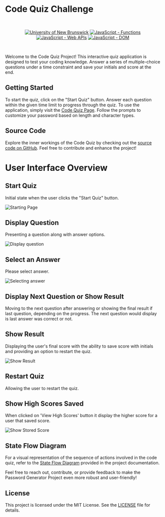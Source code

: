 
# Code Quiz Challenge

<br/>
<p align="center">
    <a href="https://unb.ca/cel/bootcamps/coding.html">
        <img alt="University of New Brunswick" src="https://img.shields.io/static/v1.svg?label=bootcamp&message=UNB&color=red" /></a>
    <a href="https://developer.mozilla.org/en-US/docs/Web/JavaScript/Guide/Functions" >
        <img alt="JavaScript - Functions" src="https://img.shields.io/static/v1.svg?label=JavaScripts&message=functions&color=blue" /></a>
    <a href="https://developer.mozilla.org/en-US/docs/Learn/JavaScript/Client-side_web_APIs/Introduction" >
        <img alt="JavaScript - Web APIs" src="https://img.shields.io/static/v1.svg?label=JavaScripts&message=Web APIs&color=green" /></a>
    <a href="https://developer.mozilla.org/en-US/docs/Web/API/Document_Object_Model/Traversing_an_HTML_table_with_JavaScript_and_DOM_Interfaces" >
        <img alt="JavaScript - DOM" src="https://img.shields.io/static/v1.svg?label=JavaScript&message=DOM&color=violet" /></a>
</p>
<br/>

Welcome to the Code Quiz Project! This interactive quiz application is designed to test your coding knowledge. Answer a series of multiple-choice questions under a time constraint and save your initials and score at the end.

## Getting Started
To start the quiz, click on the "Start Quiz" button. Answer each question within the given time limit to progress through the quiz.
To use the application, simply visit the [Code Quiz Page][code-quiz-app]. Follow the prompts to customize your password based on length and character types.

## Source Code
Explore the inner workings of the Code Quiz by checking out the [source code on GitHub][quiz-code]. Feel free to contribute and enhance the project!

# User Interface Overview

## Start Quiz

Initial state when the user clicks the "Start Quiz" button.

![Starting Page](https://github.com/naturuplift/code-quiz/assets/23546356/e4e83bdf-95e5-46e0-9b1c-ce561f584b0c)


## Display Question 

Presenting a question along with answer options.

![Display question](https://github.com/naturuplift/code-quiz/assets/23546356/2c0a6b05-ae93-49da-9154-ccf5e49a0a4a)

## Select an Answer

Please select answer.

![Selecting answer](https://github.com/naturuplift/code-quiz/assets/23546356/428099e1-31f3-4f93-84d7-ec1151c610ec)


## Display Next Question or Show Result

Moving to the next question after answering or showing the final result if last question, depending on the progress.
The next question would display is last answer was correct or not.

## Show Result 

Displaying the user's final score with the ability to save score with initials and providing an option to restart the quiz.

![Show Result](https://github.com/naturuplift/code-quiz/assets/23546356/8bcd51cf-ddc5-4421-92b8-075c02d9fdc4)

## Restart Quiz

Allowing the user to restart the quiz.

## Show High Scores Saved

When clicked on 'View High Scores' button it display the higher score for a user that saved score.

![Show Stored Score](https://github.com/naturuplift/code-quiz/assets/23546356/2ba8a194-e344-490e-b11a-3e664f6a5516)


## State Flow Diagram
For a visual representation of the sequence of actions involved in the code quiz, refer to the [State Flow Diagram][state-flow] provided in the project documentation.

Feel free to reach out, contribute, or provide feedback to make the Password Generator Project even more robust and user-friendly!

## License

This project is licensed under the MIT License. See the [LICENSE][MIT] file for details.

[code-quiz-app]: <https://naturuplift.github.io/code-quiz/>
[quiz-code]: <https://github.com/naturuplift/code-quiz/blob/main/Assets/scripts/script.js>
[state-flow]: <https://github.com/naturuplift/code-quiz/blob/main/Assets/img/Code%20Quiz%20State%20Diagram%20v3.png>
[MIT]: <https://github.com/naturuplift/code-quiz/blob/main/LICENSE>
